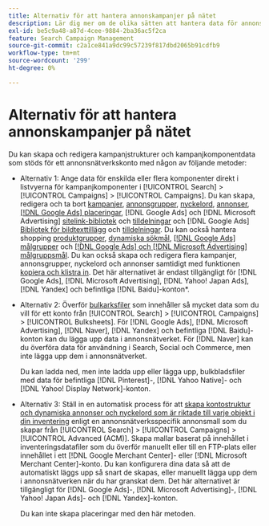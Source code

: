 ```yaml
---
title: Alternativ för att hantera annonskampanjer på nätet
description: Lär dig mer om de olika sätten att hantera data för annonsnätverkskampanjer.
exl-id: be5c9a48-a87d-4cee-9884-2ba36ac5f2ca
feature: Search Campaign Management
source-git-commit: c2a1ce841a9dc99c57239f817dbd2065b91cdfb9
workflow-type: tm+mt
source-wordcount: '299'
ht-degree: 0%

---
```


# Alternativ för att hantera annonskampanjer på nätet

Du kan skapa och redigera kampanjstrukturer och kampanjkomponentdata som stöds
för ett annonsnätverkskonto med någon av följande metoder:

* Alternativ 1: Ange data för enskilda eller flera komponenter direkt i listvyerna för kampanjkomponenter i [!UICONTROL Search] > [!UICONTROL Campaigns] > [!UICONTROL Campaigns]. Du kan skapa, redigera och ta bort [kampanjer](/help/search-social-commerce/campaign-management/campaigns/campaign-manage.md), [annonsgrupper](/help/search-social-commerce/campaign-management/campaigns/ad-group-manage.md), [nyckelord](/help/search-social-commerce/campaign-management/campaigns/keyword-manage.md), [annonser](/help/search-social-commerce/campaign-management/campaigns/ad-manage.md), [[!DNL Google Ads] placeringar](/help/search-social-commerce/campaign-management/campaigns/placement-manage.md), [!DNL Google Ads] och [!DNL Microsoft Advertising] [sitelink-bibliotek](/help/search-social-commerce/campaign-management/campaigns/sitelink-extension-manage.md) och [tilldelningar](/help/search-social-commerce/campaign-management/campaigns/sitelink-extension-associate.md) och [!DNL Google Ads] [Bibliotek för bildtexttillägg](/help/search-social-commerce/campaign-management/campaigns/callout-extension-manage.md) och [tilldelningar](/help/search-social-commerce/campaign-management/campaigns/callout-extension-associate.md). Du kan också hantera shopping [produktgrupper](/help/search-social-commerce/campaign-management/campaigns/product-group-manage.md), [dynamiska sökmål](/help/search-social-commerce/campaign-management/campaigns/dynamic-search-target-manage.md), [[!DNL Google Ads] målgrupper](/help/search-social-commerce/campaign-management/campaigns/audience-about.md) och [[!DNL Google Ads] och [!DNL Microsoft Advertising] målgruppsmål](/help/search-social-commerce/campaign-management/campaigns/audience-targets-manage.md). Du kan också skapa och redigera flera kampanjer, annonsgrupper, nyckelord och annonser samtidigt med funktionen [kopiera och klistra in](/help/search-social-commerce/campaign-management/campaigns/copy-paste.md). Det här alternativet är endast tillgängligt för [!DNL Google Ads], [!DNL Microsoft Advertising], [!DNL Yahoo! Japan Ads], [!DNL Yandex] och befintliga [!DNL Baidu]-konton*.

* Alternativ 2: Överför [bulkarksfiler](/help/search-social-commerce/campaign-management/bulksheets/bulksheet-about.md) som innehåller så mycket data som du vill för ett konto från [!UICONTROL Search] > [!UICONTROL Campaigns] > [!UICONTROL Bulksheets]. För [!DNL Google Ads], [!DNL Microsoft Advertising], [!DNL Naver], [!DNL Yandex] och befintliga [!DNL Baidu]-konton kan du lägga upp data i annonsnätverket. För [!DNL Naver] kan du överföra data för användning i Search, Social och Commerce, men inte lägga upp dem i annonsnätverket.

  Du kan ladda ned, men inte ladda upp eller lägga upp, bulkbladsfiler med data för befintliga [!DNL Pinterest]-, [!DNL Yahoo Native]- och [!DNL Yahoo! Display Network]-konton.

* Alternativ 3: Ställ in en automatisk process för att [skapa kontostruktur och dynamiska annonser och nyckelord som är riktade till varje objekt i din inventering](/help/search-social-commerce/campaign-management/inventory-feeds/inventory-feeds-about.md) enligt en annonsnätverksspecifik annonsmall som du skapar från [!UICONTROL Search] > [!UICONTROL Campaigns] > [!UICONTROL  Advanced (ACM)]. Skapa mallar baserat på innehållet i inventeringsdatafiler som du överför manuellt eller till en FTP-plats eller innehållet i ett [!DNL Google Merchant Center]- eller [!DNL Microsoft Merchant Center]-konto. Du kan konfigurera dina data så att de automatiskt läggs upp så snart de skapas, eller manuellt lägga upp dem i annonsnätverken när du har granskat dem. Det här alternativet är tillgängligt för [!DNL Google Ads]-, [!DNL Microsoft Advertising]-, [!DNL Yahoo! Japan Ads]- och [!DNL Yandex]-konton.

  Du kan inte skapa placeringar med den här metoden.
